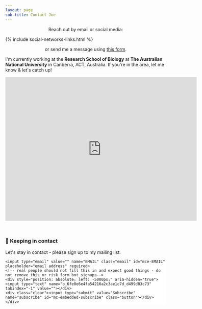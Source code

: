 ```yaml
---
layout: page
sub-title: Contact Joe
---
```


 <p style="text-align: center;">Reach out by email or social media:</p>
{% include social-networks-links.html %}

<p style="text-align: center;">or send me a message using <a href = "https://us1.list-manage.com/contact-form?u=6fe0e6e4fa54216a2c3ae1c7d&form_id=11d5ee4b5e84bc95ecd8f2ceb3acebf1">this form</a>.</p>
  
I'm currently working at the **Research School of Biology** at **The Australian National University** in Canberra, ACT, Australia. If you're in the area, let me know & let's catch up! 
  
<p style="text-align: center;">
<iframe src="https://www.google.com/maps/embed?pb=!1m18!1m12!1m3!1d3257.1737108455054!2d149.1145795152478!3d-35.27680708029056!2m3!1f0!2f0!3f0!3m2!1i1024!2i768!4f13.1!3m3!1m2!1s0x6b164d4573dd03f7%3A0xf9a1457c5ee41c62!2sResearch%20School%20of%20Biology!5e0!3m2!1sen!2sau!4v1675334760129!5m2!1sen!2sau" width="600" height="450" style="border:0;" allowfullscreen="" loading="lazy" referrerpolicy="no-referrer-when-downgrade"></iframe></p>

&nbsp;
### 📨 Keeping in contact
Let's stay in contact - please sign up to my mailing list.
<!-- Begin Mailchimp Signup Form -->
<link href="//cdn-images.mailchimp.com/embedcode/slim-10_7.css" rel="stylesheet" type="text/css">
<style type="text/css">
	#mc_embed_signup{background:#fff; clear:left; font:14px Helvetica,Arial,sans-serif; }
	/* Add your own Mailchimp form style overrides in your site stylesheet or in this style block.
	   We recommend moving this block and the preceding CSS link to the HEAD of your HTML file. */
</style>
<div id="mc_embed_signup">
<form action="https://jkaczmarski.us1.list-manage.com/subscribe/post?u=6fe0e6e4fa54216a2c3ae1c7d&amp;id=d499d83c73" method="post" id="mc-embedded-subscribe-form" name="mc-embedded-subscribe-form" class="validate" target="_blank" novalidate>
    <div id="mc_embed_signup_scroll">
	
	<input type="email" value="" name="EMAIL" class="email" id="mce-EMAIL" placeholder="email address" required>
    <!-- real people should not fill this in and expect good things - do not remove this or risk form bot signups-->
    <div style="position: absolute; left: -5000px;" aria-hidden="true"><input type="text" name="b_6fe0e6e4fa54216a2c3ae1c7d_d499d83c73" tabindex="-1" value=""></div>
    <div class="clear"><input type="submit" value="Subscribe" name="subscribe" id="mc-embedded-subscribe" class="button"></div>
    </div>
</form>
</div>

<!--End mc_embed_signup-->